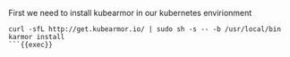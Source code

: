 First we need to install kubearmor in our kubernetes envirionment

```plain
curl -sfL http://get.kubearmor.io/ | sudo sh -s -- -b /usr/local/bin
karmor install
```{{exec}}


